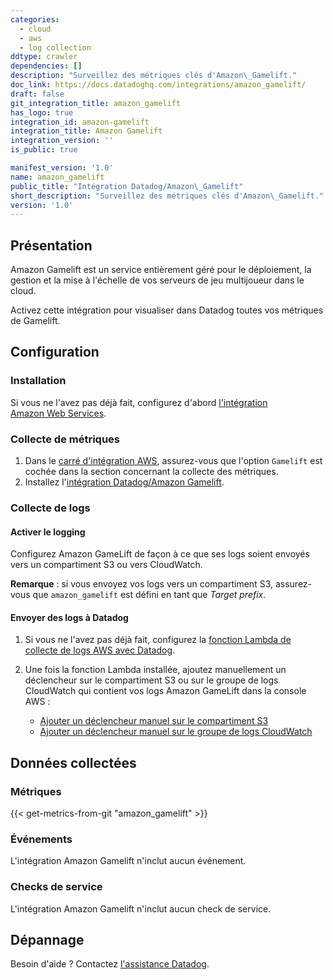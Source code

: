 ```yaml
---
categories:
  - cloud
  - aws
  - log collection
ddtype: crawler
dependencies: []
description: "Surveillez des métriques clés d'Amazon\_Gamelift."
doc_link: https://docs.datadoghq.com/integrations/amazon_gamelift/
draft: false
git_integration_title: amazon_gamelift
has_logo: true
integration_id: amazon-gamelift
integration_title: Amazon Gamelift
integration_version: ''
is_public: true

manifest_version: '1.0'
name: amazon_gamelift
public_title: "Intégration Datadog/Amazon\_Gamelift"
short_description: "Surveillez des métriques clés d'Amazon\_Gamelift."
version: '1.0'
---
```

## Présentation

Amazon Gamelift est un service entièrement géré pour le déploiement, la gestion et la mise à l'échelle de vos serveurs de jeu multijoueur dans le cloud.

Activez cette intégration pour visualiser dans Datadog toutes vos métriques de Gamelift.

## Configuration

### Installation

Si vous ne l'avez pas déjà fait, configurez d'abord [l'intégration Amazon Web Services][1].

### Collecte de métriques

1. Dans le [carré d'intégration AWS][2], assurez-vous que l'option `Gamelift` est cochée dans la section concernant la collecte des métriques.
2. Installez l'[intégration Datadog/Amazon Gamelift][3].

### Collecte de logs

#### Activer le logging

Configurez Amazon GameLift de façon à ce que ses logs soient envoyés vers un compartiment S3 ou vers CloudWatch.

**Remarque** : si vous envoyez vos logs vers un compartiment S3, assurez-vous que `amazon_gamelift` est défini en tant que _Target prefix_.

#### Envoyer des logs à Datadog

1. Si vous ne l'avez pas déjà fait, configurez la [fonction Lambda de collecte de logs AWS avec Datadog][4].
2. Une fois la fonction Lambda installée, ajoutez manuellement un déclencheur sur le compartiment S3 ou sur le groupe de logs CloudWatch qui contient vos logs Amazon GameLift dans la console AWS :

    - [Ajouter un déclencheur manuel sur le compartiment S3][5]
    - [Ajouter un déclencheur manuel sur le groupe de logs CloudWatch][6]

## Données collectées

### Métriques
{{< get-metrics-from-git "amazon_gamelift" >}}


### Événements

L'intégration Amazon Gamelift n'inclut aucun événement.

### Checks de service

L'intégration Amazon Gamelift n'inclut aucun check de service.

## Dépannage

Besoin d'aide ? Contactez [l'assistance Datadog][8].

[1]: https://docs.datadoghq.com/fr/integrations/amazon_web_services/
[2]: https://app.datadoghq.com/account/settings#integrations/amazon_web_services
[3]: https://app.datadoghq.com/account/settings#integrations/amazon-gamelift
[4]: https://docs.datadoghq.com/fr/integrations/amazon_web_services/?tab=allpermissions#set-up-the-datadog-lambda-function
[5]: https://docs.datadoghq.com/fr/integrations/amazon_web_services/?tab=allpermissions#collecting-logs-from-s3-buckets
[6]: https://docs.datadoghq.com/fr/integrations/amazon_web_services/?tab=allpermissions#collecting-logs-from-cloudwatch-log-group
[7]: https://github.com/DataDog/dogweb/blob/prod/integration/amazon_gamelift/amazon_gamelift_metadata.csv
[8]: https://docs.datadoghq.com/fr/help/
